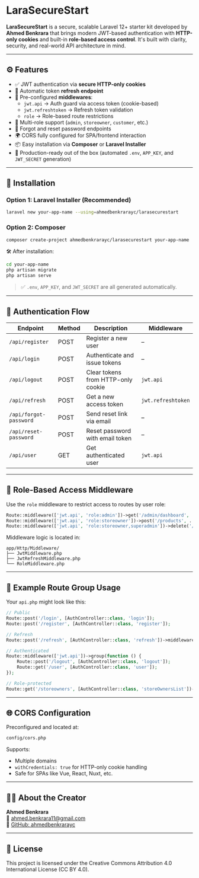 
# LaraSecureStart

**LaraSecureStart** is a secure, scalable Laravel 12+ starter kit developed by **Ahmed Benkrara** that brings modern JWT-based authentication with **HTTP-only cookies** and built-in **role-based access control**. It's built with clarity, security, and real-world API architecture in mind.

---

## ⚙️ Features

- ✅ JWT authentication via **secure HTTP-only cookies**
- 🔄 Automatic token **refresh endpoint**
- 🔐 Pre-configured **middlewares**:
  - `jwt.api` → Auth guard via access token (cookie-based)
  - `jwt.refreshtoken` → Refresh token validation
  - `role` → Role-based route restrictions
- 👥 Multi-role support (`admin`, `storeowner`, `customer`, etc.)
- 📩 Forgot and reset password endpoints
- 🌍 CORS fully configured for SPA/frontend interaction
- 📦 Easy installation via **Composer** or **Laravel Installer**
- 🚀 Production-ready out of the box (automated `.env`, `APP_KEY`, and `JWT_SECRET` generation)

---

## 🚀 Installation

### Option 1: Laravel Installer (Recommended)

```bash
laravel new your-app-name --using=ahmedbenkrarayc/larasecurestart
```

### Option 2: Composer

```bash
composer create-project ahmedbenkrarayc/larasecurestart your-app-name
```

🛠 After installation:

```bash
cd your-app-name
php artisan migrate
php artisan serve
```

> ✅ `.env`, `APP_KEY`, and `JWT_SECRET` are all generated automatically.

---

## 🔐 Authentication Flow

| Endpoint               | Method | Description                       | Middleware              |
|------------------------|--------|-----------------------------------|--------------------------|
| `/api/register`        | POST   | Register a new user               | –                        |
| `/api/login`           | POST   | Authenticate and issue tokens     | –                        |
| `/api/logout`          | POST   | Clear tokens from HTTP-only cookie| `jwt.api`                |
| `/api/refresh`         | POST   | Get a new access token            | `jwt.refreshtoken`       |
| `/api/forgot-password` | POST   | Send reset link via email         | –                        |
| `/api/reset-password`  | POST   | Reset password with email token   | –                        |
| `/api/user`            | GET    | Get authenticated user            | `jwt.api`                |

---

## 🔐 Role-Based Access Middleware

Use the `role` middleware to restrict access to routes by user role:

```php
Route::middleware(['jwt.api', 'role:admin'])->get('/admin/dashboard', ...);
Route::middleware(['jwt.api', 'role:storeowner'])->post('/products', ...);
Route::middleware(['jwt.api', 'role:storeowner,superadmin'])->delete('/stores/{id}', ...);
```

Middleware logic is located in:

```
app/Http/Middleware/
├── JwtMiddleware.php
├── JwtRefreshMiddleware.php
└── RoleMiddleware.php
```

---

## 🧠 Example Route Group Usage

Your `api.php` might look like this:

```php
// Public
Route::post('/login', [AuthController::class, 'login']);
Route::post('/register', [AuthController::class, 'register']);

// Refresh
Route::post('/refresh', [AuthController::class, 'refresh'])->middleware('jwt.refreshtoken');

// Authenticated
Route::middleware(['jwt.api'])->group(function () {
    Route::post('/logout', [AuthController::class, 'logout']);
    Route::get('/user', [AuthController::class, 'user']);
});

// Role-protected
Route::get('/storeowners', [AuthController::class, 'storeOwnersList'])->middleware(['jwt.api', 'role:superadmin']);
```

---

## 🌐 CORS Configuration

Preconfigured and located at:

```bash
config/cors.php
```

Supports:
- Multiple domains
- `withCredentials: true` for HTTP-only cookie handling
- Safe for SPAs like Vue, React, Nuxt, etc.

---

## 🧑‍💻 About the Creator

**Ahmed Benkrara**  
📧 [ahmed.benkrara11@gmail.com](mailto:ahmed.benkrara11@gmail.com)  
🔗 [GitHub: ahmedbenkrarayc](https://github.com/ahmedbenkrarayc)

---

## 📝 License

This project is licensed under the Creative Commons Attribution 4.0 International License (CC BY 4.0).
